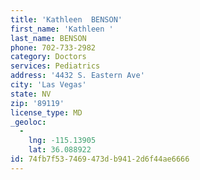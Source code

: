 ```yaml
---
title: 'Kathleen  BENSON'
first_name: 'Kathleen '
last_name: BENSON
phone: 702-733-2982
category: Doctors
services: Pediatrics
address: '4432 S. Eastern Ave'
city: 'Las Vegas'
state: NV
zip: '89119'
license_type: MD
_geoloc:
  -
    lng: -115.13905
    lat: 36.088922
id: 74fb7f53-7469-473d-b941-2d6f44ae6666
---
```

